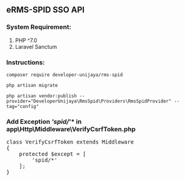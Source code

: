 ## eRMS-SPID SSO API

### System Requirement:
<ol>
    <li> PHP ^7.0 </li>
    <li> Laravel Sanctum </li>
</ol>


### Instructions:


```
composer require developer-unijaya/rms-spid
``` 

```
php artisan migrate
``` 

```
php artisan vendor:publish --provider="DeveloperUnijaya\RmsSpid\Providers\RmsSpidProvider" --tag="config"
``` 


### Add Exception *'spid/*'* in app\Http\Middleware\VerifyCsrfToken.php
<pre>
class VerifyCsrfToken extends Middleware
{
    protected $except = [
        'spid/*'
    ];
}
</pre>
